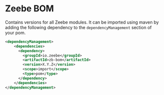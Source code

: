 # Zeebe BOM

Contains versions for all Zeebe modules. It can be imported using maven by
adding the following dependency to the `dependencyManagement` section of your
pom.

```xml
<dependencyManagement>
    <dependencies>
      <dependency>
        <groupId>io.zeebe</groupId>
        <artifactId>zb-bom</artifactId>
        <version>X.Y.Z</version>
        <scope>import</scope>
        <type>pom</type>
      </dependency>
    </dependencies>
</dependencyManagement>
```
